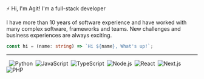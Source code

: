 ⚡ Hi, I'm Agit! I'm a full-stack developer 

I have more than 10 years of software experience and have worked with many complex software, frameworks and teams. New challenges and business experiences are always exciting.

```ts
const hi = (name: string) => `Hi ${name}, What's up!`;
```
----

&ensp;![Python](https://img.shields.io/badge/-Python-000000?style=flat-square&logo=Python)&ensp;![JavaScript](https://img.shields.io/badge/-JavaScript-000000?style=flat-square&logo=JavaScript)&ensp;![TypeScript](https://img.shields.io/badge/-TypeScript-000000?style=flat-square&logo=TypeScript)&ensp;![Node.js](https://img.shields.io/badge/-Node.js-303030?style=flat-square&logo=Node.js)&ensp;![React](https://img.shields.io/badge/-React-000000?style=flat-square&logo=React)&ensp;![Next.js](https://img.shields.io/badge/-Next.js-000000?style=flat-square&logo=Next.js)&ensp;![PHP](https://img.shields.io/badge/-PHP-000000?style=flat-square&logo=PHP)




